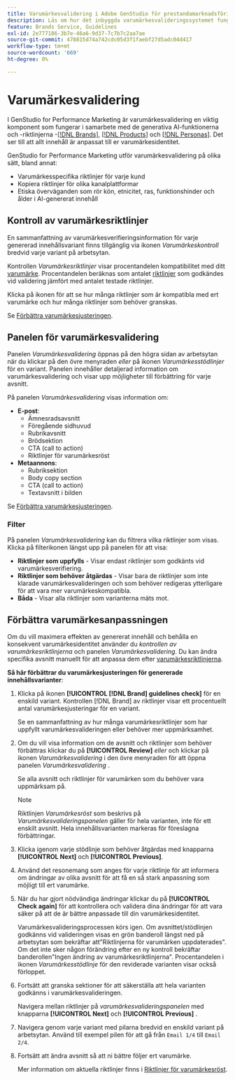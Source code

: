 ```yaml
---
title: Varumärkesvalidering i Adobe GenStudio för prestandamarknadsföring
description: Läs om hur det inbyggda varumärkesvalideringssystemet fungerar i GenStudio för Performance Marketing.
feature: Brands Service, Guidelines
exl-id: 2e777186-3b7e-46a6-9d37-7c7b7c2aa7ae
source-git-commit: 478815d74a742cdc05d3f1faebf27d5adc04d417
workflow-type: tm+mt
source-wordcount: '669'
ht-degree: 0%

---
```


# Varumärkesvalidering

I GenStudio for Performance Marketing är varumärkesvalidering en viktig komponent som fungerar i samarbete med de generativa AI-funktionerna och -riktlinjerna -[[!DNL Brands]](/help/user-guide/guidelines/brands.md), [[!DNL Products]](/help/user-guide/guidelines/products.md) och [[!DNL Personas]](/help/user-guide/guidelines/personas.md). Det ser till att allt innehåll är anpassat till er varumärkesidentitet.

GenStudio for Performance Marketing utför varumärkesvalidering på olika sätt, bland annat:

* Varumärkesspecifika riktlinjer för varje kund
* Kopiera riktlinjer för olika kanalplattformar
* Etiska överväganden som rör kön, etnicitet, ras, funktionshinder och ålder i AI-genererat innehåll

## Kontroll av varumärkesriktlinjer

En sammanfattning av varumärkesverifieringsinformation för varje genererad innehållsvariant finns tillgänglig via ikonen _Varumärkeskontroll_ bredvid varje variant på arbetsytan.

Kontrollen _Varumärkesriktlinjer_ visar procentandelen kompatibilitet med ditt [varumärke](brands.md). Procentandelen beräknas som antalet [riktlinjer](overview.md) som godkändes vid validering jämfört med antalet testade riktlinjer.

Klicka på ikonen för att se hur många riktlinjer som är kompatibla med ert varumärke och hur många riktlinjer som behöver granskas.

Se [Förbättra varumärkesjusteringen](#improve-brand-alignment).

## Panelen för varumärkesvalidering

Panelen _Varumärkesvalidering_ öppnas på den högra sidan av arbetsytan när du klickar på den övre menyraden _eller_ på ikonen _Varumärkesstödlinjer_ för en variant. Panelen innehåller detaljerad information om varumärkesvalidering och visar upp möjligheter till förbättring för varje avsnitt.

På panelen _Varumärkesvalidering_ visas information om:

* **E-post**:
   * Ämnesradsavsnitt
   * Föregående sidhuvud
   * Rubrikavsnitt
   * Brödsektion
   * CTA (call to action)
   * Riktlinjer för varumärkesröst
* **Metaannons**:
   * Rubriksektion
   * Body copy section
   * CTA (call to action)
   * Textavsnitt i bilden

Se [Förbättra varumärkesjusteringen](#improve-brand-alignment).

### Filter

På panelen _Varumärkesvalidering_ kan du filtrera vilka riktlinjer som visas. Klicka på filterikonen längst upp på panelen för att visa:

* **Riktlinjer som uppfylls** - Visar endast riktlinjer som godkänts vid varumärkesverifiering.
* **Riktlinjer som behöver åtgärdas** - Visar bara de riktlinjer som inte klarade varumärkesvalideringen och som behöver redigeras ytterligare för att vara mer varumärkeskompatibla.
* **Båda** - Visar alla riktlinjer som varianterna mäts mot.

## Förbättra varumärkesanpassningen

Om du vill maximera effekten av genererat innehåll och behålla en konsekvent varumärkesidentitet använder du _kontrollen av varumärkesriktlinjerna_ och panelen _Varumärkesvalidering_. Du kan ändra specifika avsnitt manuellt för att anpassa dem efter [varumärkesriktlinjerna](brands.md).

**Så här förbättrar du varumärkesjusteringen för genererade innehållsvarianter**:

1. Klicka på ikonen **[!UICONTROL [!DNL Brand] guidelines check]** för en enskild variant. Kontrollen [!DNL Brand] av riktlinjer visar ett procentuellt antal varumärkesjusteringar för en variant.

   Se en sammanfattning av hur många varumärkesriktlinjer som har uppfyllt varumärkesvalideringen eller behöver mer uppmärksamhet.

1. Om du vill visa information om de avsnitt och riktlinjer som behöver förbättras klickar du på **[!UICONTROL Review]** _eller_ och klickar på ikonen _Varumärkesvalidering_ i den övre menyraden för att öppna panelen _Varumärkesvalidering_ .

   Se alla avsnitt och riktlinjer för varumärken som du behöver vara uppmärksam på.

   >[!NOTE]
   >
   > Riktlinjen _Varumärkesröst_ som beskrivs på _Varumärkesvalideringspanelen_ gäller för hela varianten, inte för ett enskilt avsnitt. Hela innehållsvarianten markeras för föreslagna förbättringar.

1. Klicka igenom varje stödlinje som behöver åtgärdas med knapparna **[!UICONTROL Next]** och **[!UICONTROL Previous]**.

1. Använd det resonemang som anges för varje riktlinje för att informera om ändringar av olika avsnitt för att få en så stark anpassning som möjligt till ert varumärke.


1. När du har gjort nödvändiga ändringar klickar du på **[!UICONTROL Check again]** för att kontrollera och validera dina ändringar för att vara säker på att de är bättre anpassade till din varumärkesidentitet.

   Varumärkesvalideringsprocessen körs igen. Om avsnittet/stödlinjen godkänns vid valideringen visas en grön banderoll längst ned på arbetsytan som bekräftar att&quot;Riktlinjerna för varumärken uppdaterades&quot;. Om det inte sker någon förändring efter en ny kontroll bekräftar banderollen&quot;Ingen ändring av varumärkesriktlinjerna&quot;. Procentandelen i ikonen _Varumärkesstödlinje_ för den reviderade varianten visar också förloppet.

1. Fortsätt att granska sektioner för att säkerställa att hela varianten godkänns i varumärkesvalideringen.

   Navigera mellan riktlinjer på _varumärkesvalideringspanelen_ med knapparna **[!UICONTROL Next]** och **[!UICONTROL Previous]** .

1. Navigera genom varje variant med pilarna bredvid en enskild variant på arbetsytan. Använd till exempel pilen för att gå från `Email 1/4` till `Email 2/4`.
1. Fortsätt att ändra avsnitt så att ni bättre följer ert varumärke.

   Mer information om aktuella riktlinjer finns i [Riktlinjer för varumärkesröst](/help/user-guide/guidelines/brands.md#brand-voice-guidelines).
